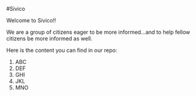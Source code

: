 #Sivico

Welcome to Sivico!! 

We are a group of citizens eager to be more informed...and to help fellow citizens be more informed as well. 

Here is the content you can find in our repo: 

1. ABC
2. DEF
3. GHI
4. JKL
5. MNO
